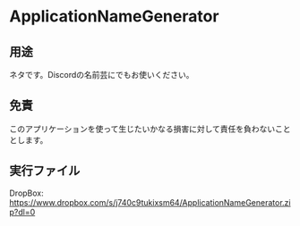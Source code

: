 # ApplicationNameGenerator
## 用途
ネタです。Discordの名前芸にでもお使いください。
## 免責
このアプリケーションを使って生じたいかなる損害に対して責任を負わないこととします。
## 実行ファイル
DropBox: https://www.dropbox.com/s/j740c9tukixsm64/ApplicationNameGenerator.zip?dl=0

